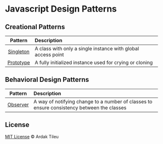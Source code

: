 # Javascript Design Patterns

## Creational Patterns
| Pattern | Description |
|:-------:|:----------- |
| [Singleton](/creational/singleton) | A class with only a single instance with global access point |
| [Prototype](/creational/prototype) | A fully initialized instance used for crying or cloning |

## Behavioral Design Patterns
| Pattern | Description |
|:-------:|:----------- |
| [Observer](/behavioral/observer) | A way of notifying change to a number of classes to ensure consistency between the classes |

## License

[MIT License](./LICENSE.md) © Ardak Tileu